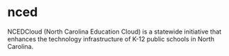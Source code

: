 # nced
NCEDCloud (North Carolina Education Cloud) is a statewide initiative that enhances the technology infrastructure of K-12 public schools in North Carolina.
